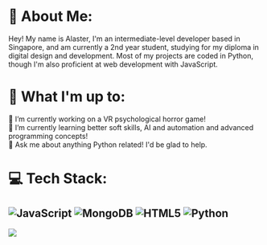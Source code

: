 # 💫 About Me:
Hey! My name is Alaster, I'm an intermediate-level developer based in Singapore, and am currently a 2nd year student, studying for my diploma in digital design and development. Most of my projects are coded in Python, though I'm also proficient at web development with JavaScript.

# 🎁 What I'm up to:
🔭 I’m currently working on a VR psychological horror game!<br>
🌱 I’m currently learning better soft skills, AI and automation and advanced programming concepts!<br>
💬 Ask me about anything Python related! I'd be glad to help.


# 💻 Tech Stack:
![JavaScript](https://img.shields.io/badge/javascript-%23323330.svg?style=for-the-badge&logo=javascript&logoColor=%23F7DF1E) ![MongoDB](https://img.shields.io/badge/MongoDB-%234ea94b.svg?style=for-the-badge&logo=mongodb&logoColor=white) ![HTML5](https://img.shields.io/badge/html5-%23E34F26.svg?style=for-the-badge&logo=html5&logoColor=white) ![Python](https://img.shields.io/badge/python-3670A0?style=for-the-badge&logo=python&logoColor=ffdd54)
---
[![](https://visitcount.itsvg.in/api?id=alasteralfio&icon=0&color=0)](https://visitcount.itsvg.in)

<!-- Created with GPRM ( https://gprm.itsvg.in )  -->
